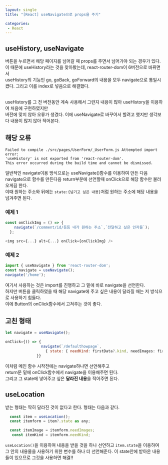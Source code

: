 ```yaml
---
layout: single
title: "[React] useNavigate으로 props을 주기"

categories:
 - React
---
```

## useHistory, useNavigate
버튼을 누르면서 해당 페이지를 넘어갈 때 props를 주면서 넘어가야 되는 경우가 있다. <br>
이 때문에 useHistory라는 것을 찾아봤는데, react-router-dom이 6버전으로 바뀌면서 <br>
useHistory의 기능인 go, goBack, goForward의 내용을 모두 navigate으로 통일시켰다. 그리고 이를 index로 넣음으로 해결했다. <br> <br>

useHistory를 그 전 버전동안 계속 사용해서 그런지 내용이 많아 useHistory을 이용하여 처음에 구현하였지만 <br>
버전에 맞지 않아 오류가 생겼다. 이에 useNavigate로 바꾸어서 할려고 했지만 생각보다 내용이 많지 않아 적어본다. <br>

## 해당 오류
```
Failed to compile ./src/pages/UserForm/_UserForm.js Attempted import error: 
'useHistory' is not exported from 'react-router-dom'. 
This error occurred during the build time and cannot be dismissed.
```

일반적인 navigate이용 방식으로는 useNavigate()함수를 이용하여 만든 다음 <br>
navigate으로 함수를 만든다음 return부분에 선언할때 onClick으로 해당 함수만 불러오게끔 한다. <br>
이때 원하는 주소와 뒤에는 ```state:{넘기고 싶은 내용}```처럼 원하는 주소에 해당 내용을 넘겨주면 된다. <br>

### 예제 1
```javascript
const onClickImg = () => {
    navigate(`/comment/id/등등 내가 원하는 주소`,`전달하고 싶은 인자들`);
  };
```

```javascript
<img src={...} alt={...} onClick={onClickImg} />
```
### 예제 2
```javascript
import { useNavigate } from 'react-router-dom';
const navigate = useNavigate();
navigate('/home');
```

여기서 사용하는 것은 import를 진행하고 그 밑에 바로 navigate을 선언한다. <br>
하지만 버튼을 클릭하였을 때 해당 navigate에 주고 싶은 내용이 달라질 때는 저 방식으로 사용하기 힘들다. <br>
이에 Button의 onClick함수에서 고쳐주는 것이 좋다. <br>

## 고친 형태
```javascript
let navigate = useNavigate();
```

```javascript
onClick={() => {
                navigate(`/defaulthowpage`,
                  { state: { needKind: firstData?.kind, needImages: firstData?.images } });
              }}
```
이처럼 메인 함수 시작전에는 navigate하나면 선언해주고 <br>
return문 밑에 onClick함수에서 navigate을 이용해주면 된다. <br>
그리고 그 state에 넣어주고 싶은 **달라진 내용**을 적어주면 된다. <br>

## useLocation
받는 형태는 딱히 달라진 것이 없다고 한다. 형태는 다음과 같다. <br>
```javascript
  const item = useLocation();
  const itemform = item?.state as any;

  const itemImage = itemform.needImages;
   const itemKind = itemform.needKind;
```
```useLocation()```을 이용하여 내용을 받을 것을 하나 선언하고
```item.state```을 이용하여 그 안의 내용물을 사용하기 위한 변수를 하나 더 선언해준다.
이 state안에 받아온 내용들이 있으므로 그것을 사용하면 해결!!
